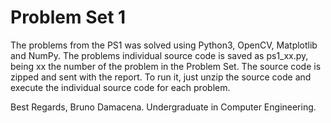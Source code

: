 # Problem Set 1

The problems from the PS1 was solved using Python3, OpenCV, Matplotlib and NumPy.
The problems individual source code is saved as ps1_xx.py, being xx the number of the problem in the Problem Set.
The source code is zipped and sent with the report. To run it, just unzip the source code and execute the individual source code for each problem.

Best Regards,
Bruno Damacena.
Undergraduate in Computer Engineering.